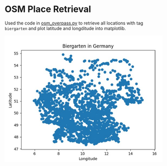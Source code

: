# OSM Place Retrieval

Used the code in [osm_overpass.py](./osm_overpass.py) to retrieve all locations with tag `biergarten` and plot latitude and longditude into matplotlib.


![matplotlib biergarten](./biergarten.jpg)
